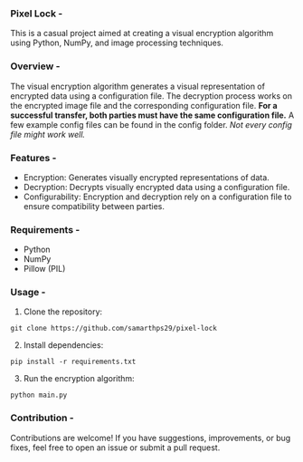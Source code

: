 ### Pixel Lock -
This is a casual project aimed at creating a visual encryption algorithm using Python, NumPy, and image processing techniques.

### Overview -
The visual encryption algorithm generates a visual representation of encrypted data using a configuration file. The decryption process works on the encrypted image file and the corresponding configuration file. **For a successful transfer, both parties must have the same configuration file.**
A few example config files can be found in the config folder. *Not every config file might work well.*

### Features -
- Encryption: Generates visually encrypted representations of data.
- Decryption: Decrypts visually encrypted data using a configuration file.
- Configurability: Encryption and decryption rely on a configuration file to ensure compatibility between parties.

### Requirements -
- Python
- NumPy
- Pillow (PIL)

### Usage -
1. Clone the repository:
```
git clone https://github.com/samarthps29/pixel-lock
```
2. Install dependencies:
```
pip install -r requirements.txt
```
3. Run the encryption algorithm:
```
python main.py
```
### Contribution - 
Contributions are welcome! If you have suggestions, improvements, or bug fixes, feel free to open an issue or submit a pull request.
